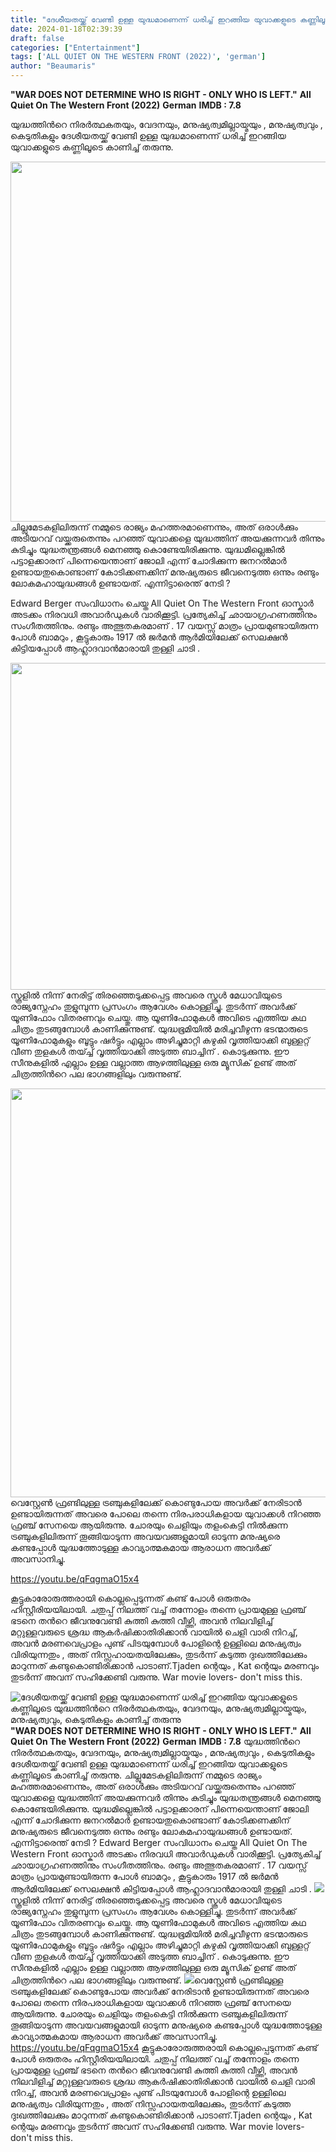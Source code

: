 ```yaml
---
title: "ദേശീയതയ്ക്ക് വേണ്ടി ഉള്ള യുദ്ധമാണെന്ന് ധരിച്ച് ഇറങ്ങിയ യുവാക്കളുടെ കണ്ണിലൂടെ യുദ്ധത്തിൻറെ നിരർത്ഥകതയും, വേദനയും, മനുഷ്യത്വമില്ലായ്മയും, മനുഷ്യത്വവും, കെടുതികളും  കാണിച്ച് തരുന്നു"
date: 2024-01-18T02:39:39
draft: false
categories: ["Entertainment"]
tags: ['ALL QUIET ON THE WESTERN FRONT (2022)', 'german']
author: "Beaumaris"
---
```


<strong>"WAR DOES NOT DETERMINE WHO IS RIGHT - ONLY WHO IS LEFT."</strong>
<strong>All Quiet On The Western Front (2022)</strong>
<strong>German</strong>
<strong>IMDB : 7.8</strong>

യുദ്ധത്തിൻറെ നിരർത്ഥകതയും, വേദനയും, മനുഷ്യത്വമില്ലായ്മയും , മനുഷ്യത്വവും , കെടുതികളും ദേശീയതയ്ക്ക് വേണ്ടി ഉള്ള യുദ്ധമാണെന്ന് ധരിച്ച് ഇറങ്ങിയ യുവാക്കളുടെ കണ്ണിലൂടെ കാണിച്ച് തരുന്നു.

<img class="alignnone size-full wp-image-438524" src="https://cdn.boolokam.com/articles/2024/01/wffffww.jpg" alt="" width="1024" height="576" />ചില്ലുമേടകളിലിരുന്ന് നമ്മുടെ രാജ്യം മഹത്തരമാണെന്നും, അത് ഒരാൾക്കും അടിയറവ് വയ്ക്കരുതെന്നും പറഞ്ഞ് യുവാക്കളെ യുദ്ധത്തിന് അയക്കുന്നവർ തിന്നും കുടിച്ചും യുദ്ധതന്ത്രങ്ങൾ മെനഞ്ഞു കൊണ്ടേയിരിക്കുന്നു. യുദ്ധമില്ലെങ്കിൽ പട്ടാളക്കാരന് പിന്നെയെന്താണ് ജോലി എന്ന് ചോദിക്കുന്ന ജനറൽമാർ ഉണ്ടായതുകൊണ്ടാണ് കോടിക്കണക്കിന് മനുഷ്യരുടെ ജീവനെടുത്ത ഒന്നും രണ്ടും ലോകമഹായുദ്ധങ്ങൾ ഉണ്ടായത്. എന്നിട്ടാരെന്ത് നേടി ?

Edward Berger സംവിധാനം ചെയ്ത All Quiet On The Western Front ഓസ്കാർ അടക്കം നിരവധി അവാർഡുകൾ വാരിക്കൂട്ടി. പ്രത്യേകിച്ച് ഛായാഗ്രഹണത്തിനും സംഗീതത്തിനും. രണ്ടും അത്ഭുതകരമാണ്
. 17 വയസ്സ് മാത്രം പ്രായമുണ്ടായിരുന്ന പോൾ ബാമറും , കൂട്ടുകാരും 1917 ൽ ജർമൻ ആർമിയിലേക്ക് സെലക്ഷൻ കിട്ടിയപ്പോൾ ആഹ്ലാദവാൻമാരായി തുള്ളി ചാടി .

<img class="alignnone size-full wp-image-438526" src="https://cdn.boolokam.com/articles/2024/01/960x0.webp" alt="" width="959" height="523" />സ്കൂളിൽ നിന്ന് നേരിട്ട് തിരഞ്ഞെടുക്കപ്പെട്ട അവരെ സ്കൂൾ മേധാവിയുടെ രാജ്യസ്നേഹം തുളുമ്പുന്ന പ്രസംഗം ആവേശം കൊള്ളിച്ചു. തുടർന്ന് അവർക്ക് യൂണിഫോം വിതരണവും ചെയ്തു. ആ യൂണിഫോമുകൾ അവിടെ എത്തിയ കഥ ചിത്രം തുടങ്ങുമ്പോൾ കാണിക്കുന്നുണ്ട്. യുദ്ധഭൂമിയിൽ മരിച്ചവീഴുന്ന ഭടന്മാരുടെ യൂണിഫോമുകളും ബൂട്ടും ഷർട്ടും എല്ലാം അഴിച്ചുമാറ്റി കഴുകി വൃത്തിയാക്കി ബുള്ളറ്റ് വീണ തുളകൾ തയ്ച്ച് വൃത്തിയാക്കി അടുത്ത ബാച്ചിന് . കൊടുക്കുന്നു. ഈ സീനുകളിൽ എല്ലാം ഉള്ള വല്ലാത്ത ആഴത്തിലുള്ള ഒരു മ്യൂസിക് ഉണ്ട് അത് ചിത്രത്തിൻറെ പല ഭാഗങ്ങളിലും വരുന്നുണ്ട്.

<img class="size-full wp-image-438527 aligncenter" src="https://cdn.boolokam.com/articles/2024/01/fww.jpg" alt="" width="980" height="654" />വെസ്റ്റേൺ ഫ്രണ്ടിലുള്ള ട്രഞ്ചുകളിലേക്ക് കൊണ്ടുപോയ അവർക്ക് നേരിടാൻ ഉണ്ടായിരുന്നത് അവരെ പോലെ തന്നെ നിരപരാധികളായ യുവാക്കൾ നിറഞ്ഞ ഫ്രഞ്ച് സേനയെ ആയിരുന്നു. ചോരയും ചെളിയും തളംകെട്ടി നിൽക്കുന്ന ട്രഞ്ചുകളിലിരുന്ന് തൂങ്ങിയാടുന്ന അവയവങ്ങളുമായി ഓടുന്ന മനുഷ്യരെ കണ്ടപ്പോൾ യുദ്ധത്തോടുള്ള കാവ്യാത്മകമായ ആരാധന അവർക്ക് അവസാനിച്ചു.

https://youtu.be/qFqgmaO15x4

കൂട്ടുകാരോരുത്തരായി കൊല്ലപ്പെടുന്നത് കണ്ട് പോൾ ഒരുതരം ഹിസ്റ്റീരിയയിലായി. ചതുപ്പ് നിലത്ത് വച്ച് തന്നോളം തന്നെ പ്രായമുള്ള ഫ്രഞ്ച് ഭടനെ തൻറെ ജീവനുവേണ്ടി കുത്തി കുത്തി വീഴ്ത്തി, അവൻ നിലവിളിച്ച് മറ്റുള്ളവരുടെ ശ്രദ്ധ ആകർഷിക്കാതിരിക്കാൻ വായിൽ ചെളി വാരി നിറച്ച്, അവൻ മരണവെപ്രാളം പുണ്ട് പിടയുമ്പോൾ പോളിന്റെ ഉള്ളിലെ മനുഷ്യത്വം വിരിയുന്നതും , അത് നിസ്സഹായതയിലേക്കും, തുടർന്ന് കടുത്ത ദുഃഖത്തിലേക്കും മാറുന്നത് കണ്ടുകൊണ്ടിരിക്കാൻ പാടാണ്.Tjaden ന്റെയും , Kat ന്റെയും മരണവും തുടർന്ന് അവന് സഹിക്കേണ്ടി വരുന്നു. War movie lovers- don't miss this.


![ദേശീയതയ്ക്ക് വേണ്ടി ഉള്ള യുദ്ധമാണെന്ന് ധരിച്ച് ഇറങ്ങിയ യുവാക്കളുടെ കണ്ണിലൂടെ യുദ്ധത്തിൻറെ നിരർത്ഥകതയും, വേദനയും, മനുഷ്യത്വമില്ലായ്മയും, മനുഷ്യത്വവും, കെടുതികളും  കാണിച്ച് തരുന്നു](https://cdn.boolokam.com/articles/2024/01/wffffww.jpg)**"WAR DOES NOT DETERMINE WHO IS RIGHT - ONLY WHO IS LEFT."** **All Quiet On The Western Front (2022)** **German** **IMDB : 7.8** യുദ്ധത്തിൻറെ നിരർത്ഥകതയും, വേദനയും, മനുഷ്യത്വമില്ലായ്മയും , മനുഷ്യത്വവും , കെടുതികളും ദേശീയതയ്ക്ക് വേണ്ടി ഉള്ള യുദ്ധമാണെന്ന് ധരിച്ച് ഇറങ്ങിയ യുവാക്കളുടെ കണ്ണിലൂടെ കാണിച്ച് തരുന്നു. ചില്ലുമേടകളിലിരുന്ന് നമ്മുടെ രാജ്യം മഹത്തരമാണെന്നും, അത് ഒരാൾക്കും അടിയറവ് വയ്ക്കരുതെന്നും പറഞ്ഞ് യുവാക്കളെ യുദ്ധത്തിന് അയക്കുന്നവർ തിന്നും കുടിച്ചും യുദ്ധതന്ത്രങ്ങൾ മെനഞ്ഞു കൊണ്ടേയിരിക്കുന്നു. യുദ്ധമില്ലെങ്കിൽ പട്ടാളക്കാരന് പിന്നെയെന്താണ് ജോലി എന്ന് ചോദിക്കുന്ന ജനറൽമാർ ഉണ്ടായതുകൊണ്ടാണ് കോടിക്കണക്കിന് മനുഷ്യരുടെ ജീവനെടുത്ത ഒന്നും രണ്ടും ലോകമഹായുദ്ധങ്ങൾ ഉണ്ടായത്. എന്നിട്ടാരെന്ത് നേടി ? Edward Berger സംവിധാനം ചെയ്ത All Quiet On The Western Front ഓസ്കാർ അടക്കം നിരവധി അവാർഡുകൾ വാരിക്കൂട്ടി. പ്രത്യേകിച്ച് ഛായാഗ്രഹണത്തിനും സംഗീതത്തിനും. രണ്ടും അത്ഭുതകരമാണ് . 17 വയസ്സ് മാത്രം പ്രായമുണ്ടായിരുന്ന പോൾ ബാമറും , കൂട്ടുകാരും 1917 ൽ ജർമൻ ആർമിയിലേക്ക് സെലക്ഷൻ കിട്ടിയപ്പോൾ ആഹ്ലാദവാൻമാരായി തുള്ളി ചാടി . ![](https://cdn.boolokam.com/articles/2024/01/960x0.webp)സ്കൂളിൽ നിന്ന് നേരിട്ട് തിരഞ്ഞെടുക്കപ്പെട്ട അവരെ സ്കൂൾ മേധാവിയുടെ രാജ്യസ്നേഹം തുളുമ്പുന്ന പ്രസംഗം ആവേശം കൊള്ളിച്ചു. തുടർന്ന് അവർക്ക് യൂണിഫോം വിതരണവും ചെയ്തു. ആ യൂണിഫോമുകൾ അവിടെ എത്തിയ കഥ ചിത്രം തുടങ്ങുമ്പോൾ കാണിക്കുന്നുണ്ട്. യുദ്ധഭൂമിയിൽ മരിച്ചവീഴുന്ന ഭടന്മാരുടെ യൂണിഫോമുകളും ബൂട്ടും ഷർട്ടും എല്ലാം അഴിച്ചുമാറ്റി കഴുകി വൃത്തിയാക്കി ബുള്ളറ്റ് വീണ തുളകൾ തയ്ച്ച് വൃത്തിയാക്കി അടുത്ത ബാച്ചിന് . കൊടുക്കുന്നു. ഈ സീനുകളിൽ എല്ലാം ഉള്ള വല്ലാത്ത ആഴത്തിലുള്ള ഒരു മ്യൂസിക് ഉണ്ട് അത് ചിത്രത്തിൻറെ പല ഭാഗങ്ങളിലും വരുന്നുണ്ട്. ![](https://cdn.boolokam.com/articles/2024/01/fww.jpg)വെസ്റ്റേൺ ഫ്രണ്ടിലുള്ള ട്രഞ്ചുകളിലേക്ക് കൊണ്ടുപോയ അവർക്ക് നേരിടാൻ ഉണ്ടായിരുന്നത് അവരെ പോലെ തന്നെ നിരപരാധികളായ യുവാക്കൾ നിറഞ്ഞ ഫ്രഞ്ച് സേനയെ ആയിരുന്നു. ചോരയും ചെളിയും തളംകെട്ടി നിൽക്കുന്ന ട്രഞ്ചുകളിലിരുന്ന് തൂങ്ങിയാടുന്ന അവയവങ്ങളുമായി ഓടുന്ന മനുഷ്യരെ കണ്ടപ്പോൾ യുദ്ധത്തോടുള്ള കാവ്യാത്മകമായ ആരാധന അവർക്ക് അവസാനിച്ചു. https://youtu.be/qFqgmaO15x4 കൂട്ടുകാരോരുത്തരായി കൊല്ലപ്പെടുന്നത് കണ്ട് പോൾ ഒരുതരം ഹിസ്റ്റീരിയയിലായി. ചതുപ്പ് നിലത്ത് വച്ച് തന്നോളം തന്നെ പ്രായമുള്ള ഫ്രഞ്ച് ഭടനെ തൻറെ ജീവനുവേണ്ടി കുത്തി കുത്തി വീഴ്ത്തി, അവൻ നിലവിളിച്ച് മറ്റുള്ളവരുടെ ശ്രദ്ധ ആകർഷിക്കാതിരിക്കാൻ വായിൽ ചെളി വാരി നിറച്ച്, അവൻ മരണവെപ്രാളം പുണ്ട് പിടയുമ്പോൾ പോളിന്റെ ഉള്ളിലെ മനുഷ്യത്വം വിരിയുന്നതും , അത് നിസ്സഹായതയിലേക്കും, തുടർന്ന് കടുത്ത ദുഃഖത്തിലേക്കും മാറുന്നത് കണ്ടുകൊണ്ടിരിക്കാൻ പാടാണ്.Tjaden ന്റെയും , Kat ന്റെയും മരണവും തുടർന്ന് അവന് സഹിക്കേണ്ടി വരുന്നു. War movie lovers- don't miss this.
